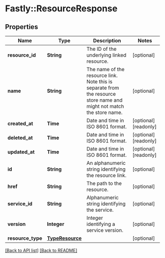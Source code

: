 # Fastly::ResourceResponse

## Properties

| Name | Type | Description | Notes |
| ---- | ---- | ----------- | ----- |
| **resource_id** | **String** | The ID of the underlying linked resource. | [optional] |
| **name** | **String** | The name of the resource link. Note this is separate from the resource store name and might not match the store name. | [optional] |
| **created_at** | **Time** | Date and time in ISO 8601 format. | [optional][readonly] |
| **deleted_at** | **Time** | Date and time in ISO 8601 format. | [optional][readonly] |
| **updated_at** | **Time** | Date and time in ISO 8601 format. | [optional][readonly] |
| **id** | **String** | An alphanumeric string identifying the resource link. | [optional] |
| **href** | **String** | The path to the resource. | [optional] |
| **service_id** | **String** | Alphanumeric string identifying the service. | [optional] |
| **version** | **Integer** | Integer identifying a service version. | [optional] |
| **resource_type** | [**TypeResource**](TypeResource.md) |  | [optional] |

[[Back to API list]](../../README.md#endpoints) [[Back to README]](../../README.md)

